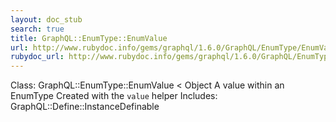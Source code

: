 ```yaml
---
layout: doc_stub
search: true
title: GraphQL::EnumType::EnumValue
url: http://www.rubydoc.info/gems/graphql/1.6.0/GraphQL/EnumType/EnumValue
rubydoc_url: http://www.rubydoc.info/gems/graphql/1.6.0/GraphQL/EnumType/EnumValue
---
```


Class: GraphQL::EnumType::EnumValue < Object
A value within an EnumType 
Created with the `value` helper 
Includes:
GraphQL::Define::InstanceDefinable

